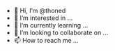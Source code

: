 - 👋 Hi, I’m @thoned
- 👀 I’m interested in ...
- 🌱 I’m currently learning ...
- 💞️ I’m looking to collaborate on ...
- 📫 How to reach me ...

<!---
thoned/thoned is a ✨ special ✨ repository because its `README.md` (this file) appears on your GitHub profile.
You can click the Preview link to take a look at your changes.
--->
